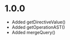 1.0.0
========================================
- Added getDirectiveValue()
- Added getOperationAST()
- Added mergeQuery()
